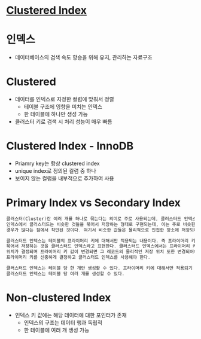 # [Clustered Index](https://www.youtube.com/watch?v=js4y5VDknfA&list=PLgXGHBqgT2TvpJ_p9L_yZKPifgdBOzdVH&index=20)

# 인덱스
* 데이터베이스의 검색 속도 향승을 위해 유지, 관리하는 자료구조

# Clustered 
* 데이터를 인덱스로 지정한 컬럼에 맞춰서 정렬
  * 테이블 구조에 영향을 미치는 인덱스
  * 한 테이블에 하나만 생성 가능
 * 클러스터 키로 검색 시 처리 성능이 매우 빠름

# Clustered Index - InnoDB
* Priamry key는 항상 clustered index
* unique index로 정의된 컬럼 중 하나
* 보이지 않는 컬럼을 내부적으로 추가하여 사용

# Primary Index vs Secondary Index
```java
클러스터(Cluster)란 여러 개를 하나로 묶는다는 의미로 주로 사용되는데, 클러스터드 인덱스도 크게 다르지 않다. 
인덱스에서 클러스터드는 비슷한 것들을 묶어서 저장하는 형태로 구현되는데, 이는 주로 비슷한 값들을 동시에 조회하는
경우가 많다는 점에서 착안된 것이다. 여기서 비슷한 값들은 물리적으로 인접한 장소에 저장되어 있는 데이터들을 말한다.

클러스터드 인덱스는 테이블의 프라이머리 키에 대해서만 적용되는 내용이다. 즉 프라이머리 키 값이 비슷한 레코드끼리 
묶어서 저장하는 것을 클러스터드 인덱스라고 표현한다. 클러스터드 인덱스에서는 프라이머리 키 값에 의해 레코드의 저장
위치가 결정되며 프라이머리 키 값이 변경되면 그 레코드의 물리적인 저장 위치 또한 변경되어야 한다. 그렇기 때문에 
프라이머리 키를 신중하게 결정하고 클러스터드 인덱스를 사용해야 한다.

클러스터드 인덱스는 테이블 당 한 개만 생성할 수 있다. 프라이머리 키에 대해서만 적용되기 때문이다, 이에 반해 non
클러스터드 인덱스는 테이블 당 여러 개를 생성할 수 있다.
```

# Non-clustered Index
* 인덱스 키 값에는 해당 데이터에 대한 포인터가 존재
    * 인덱스의 구조는 데이터 행과 독립적
    * 한 테이블에 여러 개 생성 가능
